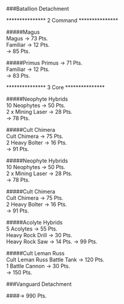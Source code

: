 ###Batallion Detachment  

*************** 2 Command ***************  

#####Magus  
Magus -> 73 Pts.  
Familiar -> 12 Pts.  
-> 85 Pts.  

#####Primus
Primus -> 71 Pts.  
Familiar -> 12 Pts.  
-> 83 Pts.  

*************** 3 Core ***************  

#####Neophyte Hybrids  
10 Neophytes -> 50 Pts.  
2 x Mining Laser -> 28 Pts.  
-> 78 Pts.  

#####Cult Chimera  
Cult Chimera -> 75 Pts.  
2 Heavy Bolter -> 16 Pts.  
-> 91 Pts.  

#####Neophyte Hybrids  
10 Neophytes -> 50 Pts.  
2 x Mining Laser -> 28 Pts.  
-> 78 Pts.  

#####Cult Chimera  
Cult Chimera -> 75 Pts.  
2 Heavy Bolter -> 16 Pts.  
-> 91 Pts.  

#####Acolyte Hybrids  
5 Acolytes -> 55 Pts.  
Heavy Rock Drill -> 30 Pts.  
Heavy Rock Saw -> 14 Pts.
-> 99 Pts.  



#####Cult Leman Russ  
Cult Leman Russ Battle Tank -> 120 Pts.  
1 Battle Cannon -> 30 Pts.  
-> 150 Pts.  

###Vanguard Detachment


####-> 990 Pts.
